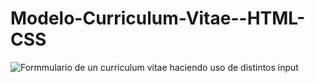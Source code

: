 # Modelo-Curriculum-Vitae--HTML-CSS
![Formmulario de un curriculum vitae haciendo uso de distintos input](https://github.com/yanarios/Modelo-Curriculum-Vitae--HTML-CSS/blob/main/vista.png)

